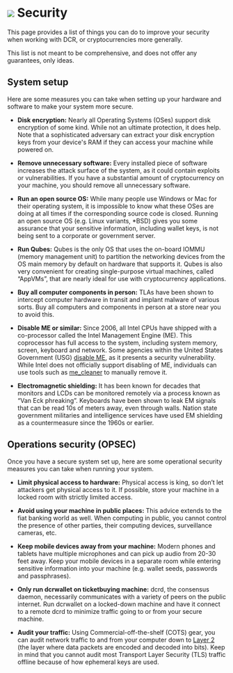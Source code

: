 # <img class="dcr-icon" src="/img/dcr-icons/Harddrive.svg" /> Security

This page provides a list of things you can do to improve your security when working with DCR, or cryptocurrencies more generally.

This list is not meant to be comprehensive, and does not offer any guarantees, only ideas. 


## System setup

Here are some measures you can take when setting up your hardware and software to make your system more secure. 

- **Disk encryption:** Nearly all Operating Systems (OSes) support disk encryption of some kind. While not an ultimate protection, it does help. Note that a sophisticated adversary can extract your disk encryption keys from your device's RAM if they can access your machine while powered on. 

- **Remove unnecessary software:** Every installed piece of software increases the attack surface of the system, as it could contain exploits or vulnerabilities. If you have a substantial amount of cryptocurrency on your machine, you should remove all unnecessary software. 

- **Run an open source OS:** While many people use Windows or Mac for their operating system, it is impossible to know what these OSes are doing at all times if the corresponding source code is closed. Running an open source OS (e.g. Linux variants, *BSD) gives you some assurance that your sensitive information, including wallet keys, is not being sent to a corporate or government server.

- **Run Qubes:** Qubes is the only OS that uses the on-board IOMMU (memory management unit) to partition the networking devices from the OS main memory by default on hardware that supports it. Qubes is also very convenient for creating single-purpose virtual machines, called “AppVMs”, that are nearly ideal for use with cryptocurrency applications.

- **Buy all computer components in person:** TLAs have been shown to intercept computer hardware in transit and implant malware of various sorts. Buy all computers and components in person at a store near you to avoid this.

- **Disable ME or similar:** Since 2006, all Intel CPUs have shipped with a co-processor called the Intel Management Engine (ME). This coprocessor has full access to the system, including system memory, screen, keyboard and network. Some agencies within the United States Government (USG) [disable ME](https://www.csoonline.com/article/3220476/researchers-say-now-you-too-can-disable-intel-me-backdoor-thanks-to-the-nsa.html), as it presents a security vulnerability. While Intel does not officially support disabling of ME, individuals can use tools such as [me_cleaner](https://github.com/corna/me_cleaner) to manually remove it. 

- **Electromagnetic shielding:** It has been known for decades that monitors and LCDs can be monitored remotely via a process known as “Van Eck phreaking”. Keyboards have been shown to leak EM signals that can be read 10s of meters away, even through walls. Nation state government militaries and intelligence services have used EM shielding as a countermeasure since the 1960s or earlier.

## Operations security (OPSEC)

Once you have a secure system set up, here are some operational security measures you can take when running your system.

- **Limit physical access to hardware:** Physical access is king, so don’t let attackers get physical access to it. If possible, store your machine in a locked room with strictly limited access.

- **Avoid using your machine in public places:** This advice extends to the fiat banking world as well. When computing in public, you cannot control the presence of other parties, their computing devices, surveillance cameras, etc.

- **Keep mobile devices away from your machine:** Modern phones and tablets have multiple microphones and can pick up audio from 20-30 feet away. Keep your mobile devices in a separate room while entering sensitive information into your machine (e.g. wallet seeds, passwords and passphrases).

- **Only run dcrwallet on ticketbuying machine:** dcrd, the consensus daemon, necessarily communicates with a variety of peers on the public internet. Run dcrwallet on a locked-down machine and have it connect to a remote dcrd to minimize traffic going to or from your secure machine.

- **Audit your traffic:** Using Commercial-off-the-shelf (COTS) gear, you can audit network traffic to and from your computer down to [Layer 2](https://en.wikipedia.org/wiki/Layer_2) (the layer where data packets are encoded and decoded into bits). Keep in mind that you cannot audit most Transport Layer Security (TLS) traffic offline because of how ephemeral keys are used.


